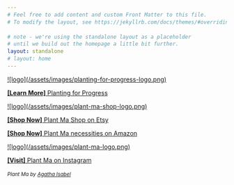 ```yaml
---
# Feel free to add content and custom Front Matter to this file.
# To modify the layout, see https://jekyllrb.com/docs/themes/#overriding-theme-defaults

# note - we're using the standalone layout as a placeholder
# until we build out the homepage a little bit further.
layout: standalone
# layout: home
---
```


<a href="/planting-for-progress">
  ![logo](/assets/images/planting-for-progress-logo.png)
</a>

[**\[Learn More\]** Planting for Progress](/planting-for-progress)

<a href="https://etsy.com/shop/PlantMaShop" target="_blank">
  ![logo](/assets/images/plant-ma-shop-logo.png)
</a>

<a href="http://etsy.com/shop/PlantMaShop" target="_blank"><strong>[Shop Now]</strong> Plant Ma Shop on Etsy</a>

<a href="https://www.amazon.com/shop/plant.ma" target="_blank"><strong>[Shop Now]</strong> Plant Ma necessities on Amazon</a>

<a href="https://www.instagram.com/plant.ma" target="_blank">
  ![logo](/assets/images/plant-ma-logo.png)
</a>

<a href="https://www.instagram.com/plant.ma" target="_blank"><strong>[Visit]</strong> Plant Ma on Instagram</a>

<small class="site-attribution"><em>Plant Ma by <a href="https://www.linkedin.com/in/agathaisabel" target="_blank">Agatha Isabel</a></em></small>